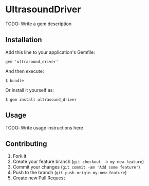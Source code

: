 # UltrasoundDriver

TODO: Write a gem description

## Installation

Add this line to your application's Gemfile:

    gem 'ultrasound_driver'

And then execute:

    $ bundle

Or install it yourself as:

    $ gem install ultrasound_driver

## Usage

TODO: Write usage instructions here

## Contributing

1. Fork it
2. Create your feature branch (`git checkout -b my-new-feature`)
3. Commit your changes (`git commit -am 'Add some feature'`)
4. Push to the branch (`git push origin my-new-feature`)
5. Create new Pull Request
